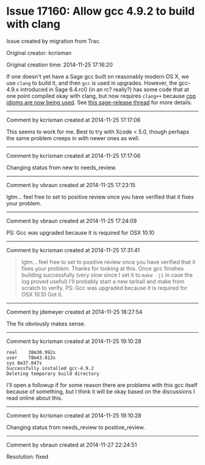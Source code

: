 # Issue 17160: Allow gcc 4.9.2 to build with clang

Issue created by migration from Trac.

Original creator: kcrisman

Original creation time: 2014-11-25 17:16:20

If one doesn't yet have a Sage gcc built on reasonably modern OS X, we use `clang` to build it, and then `gcc` is used in upgrades.  However, the gcc-4.9.x introduced in Sage 6.4.rc0 (in an rc? really?) has some code that at one point compiled okay with clang, but now requires `clang++` because [cpp idioms are now being used](http://comments.gmane.org/gmane.comp.gcc.bugs/413564).  See [this sage-release thread](https://groups.google.com/forum/#!topic/sage-release/-1qsPqG0Zxg) for more details.


---

Comment by kcrisman created at 2014-11-25 17:17:06

This seems to work for me.  Best to try with Xcode < 5.0, though perhaps the same problem creeps in with newer ones as well.


---

Comment by kcrisman created at 2014-11-25 17:17:06

Changing status from new to needs_review.


---

Comment by vbraun created at 2014-11-25 17:23:15

lgtm... feel free to set to positive review once you have verified that it fixes your problem.


---

Comment by vbraun created at 2014-11-25 17:24:09

PS: Gcc was upgraded because it is required for OSX 10.10


---

Comment by kcrisman created at 2014-11-25 17:31:41

> lgtm... feel free to set to positive review once you have verified that it fixes your problem.
Thanks for looking at this.  Once gcc finishes building successfully (very slow since I set it to `make -j1` in case the log proved useful) I'll probably start a new tarball and make from scratch to verify.
> PS: Gcc was upgraded because it is required for OSX 10.10
Got it.


---

Comment by jdemeyer created at 2014-11-25 18:27:54

The fix obviously makes sense.


---

Comment by kcrisman created at 2014-11-25 19:10:28


```
real	38m30.992s
user	78m43.813s
sys	6m37.047s
Successfully installed gcc-4.9.2
Deleting temporary build directory
```

I'll open a followup if for some reason there are problems with this gcc itself because of something, but I think it will be okay based on the discussions I read online about this.


---

Comment by kcrisman created at 2014-11-25 19:10:28

Changing status from needs_review to positive_review.


---

Comment by vbraun created at 2014-11-27 22:24:51

Resolution: fixed
